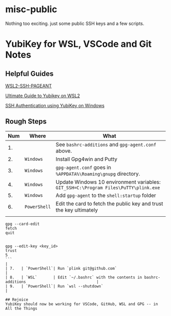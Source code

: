 # misc-public

Nothing too exciting.  just some public SSH keys and a few scripts.

# YubiKey for WSL, VSCode and Git Notes
## Helpful Guides
[WSL2-SSH-PAGEANT](https://github.com/BlackReloaded/wsl2-ssh-pageant)

[Ultimate Guide to Yubikey on WSL2](https://dev.to/dzerycz/the-ultimate-guide-to-yubikey-on-wsl2-part-1-5aed)

[SSH Authentication using YubiKey on Windows](https://developers.yubico.com/PGP/SSH_authentication/Windows.html)

## Rough Steps
| Num  | Where | What |
| ---- | --------- | ---------------------------------------------------------------------------------------|
| 1.   |             | See `bashrc-additions` and `gpg-agent.conf` above.                                   |
| 2.   | `Windows`   |    Install Gpg4win and Putty                                                         |
| 3.   | `Windows`   | `gpg-agent.conf` goes in `%APPDATA%\Roaming\gnupg` directory.                        |
| 4.   | `Windows`   | Update Windows 10 environment variables:  `GIT_SSH=C:\Program Files\PuTTY\plink.exe` |
| 5.   | `Windows`   | Add `gpg-agent` to the `shell:startup` folder                                        |
| 6.   | `PowerShell`| Edit the card to fetch the public key and trust the key ultimately                   |
|      |             |
```
gpg --card-edit
fetch
quit


gpg --edit-key <key_id>
trust
5
```                                                                                                         |
| 7.   | `PowerShell`| Run `plink git@github.com`                                                           | 
| 8.   | `WSL`       | Edit `~/.bashrc` with the contents in bashrc-additions                               |
| 9.   | `PowerShell`| Run `wsl --shutdown`                                                                 |

## Rejoice
YubiKey should now be working for VSCode, GitHub, WSL and GPG -- in All the Things